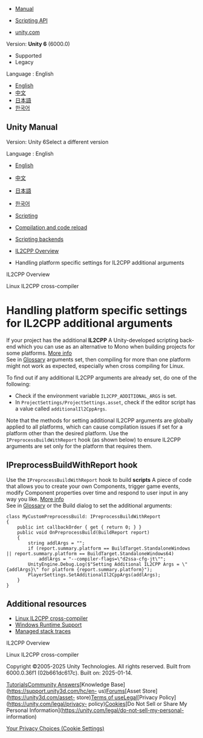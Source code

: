 [](https://docs.unity3d.com)

  * [Manual](../Manual/index.html)
  * [Scripting API](../ScriptReference/index.html)

  * [unity.com](https://unity.com/)

Version: **Unity 6** (6000.0)

  * Supported
  * Legacy

Language : English

  * [English](/Manual/handling-il2cpp-additional-args.html)
  * [中文](/cn/current/Manual/handling-il2cpp-additional-args.html)
  * [日本語](/ja/current/Manual/handling-il2cpp-additional-args.html)
  * [한국어](/kr/current/Manual/handling-il2cpp-additional-args.html)

[](https://docs.unity3d.com)

## Unity Manual

Version: Unity 6Select a different version

Language : English

  * [English](/Manual/handling-il2cpp-additional-args.html)
  * [中文](/cn/current/Manual/handling-il2cpp-additional-args.html)
  * [日本語](/ja/current/Manual/handling-il2cpp-additional-args.html)
  * [한국어](/kr/current/Manual/handling-il2cpp-additional-args.html)

  * [Scripting](scripting.html)
  * [Compilation and code reload ](compilation-and-code-reload.html)
  * [Scripting backends](scripting-backends.html)
  * [IL2CPP Overview](scripting-backends-il2cpp.html)
  * Handling platform specific settings for IL2CPP additional arguments

[](scripting-backends-il2cpp.html)

IL2CPP Overview

[](linux-il2cpp-crosscompiler.html)

Linux IL2CPP cross-compiler

# Handling platform specific settings for IL2CPP additional arguments

If your project has the additional **IL2CPP** A Unity-developed scripting
back-end which you can use as an alternative to Mono when building projects
for some platforms. [More info](./scripting-backends-il2cpp.html)  
See in [Glossary](Glossary.html#IL2CPP) arguments set, then compiling for more
than one platform might not work as expected, especially when cross compiling
for Linux.

To find out if any additional IL2CPP arguments are already set, do one of the
following:

  * Check if the environment variable `IL2CPP_ADDITIONAL_ARGS` is set.
  * In `ProjectSettings/ProjectSettings.asset`, check if the editor script has a value called `additionalIl2CppArgs`.

Note that the methods for setting additional IL2CPP arguments are globally
applied to all platforms, which can cause compilation issues if set for a
platform other than the desired platform. Use the `IPreprocessBuildWithReport`
hook (as shown below) to ensure IL2CPP arguments are set only for the platform
that requires them.

## IPreprocessBuildWithReport hook

Use the `IPreprocessBuildWithReport` hook to build **scripts** A piece of code
that allows you to create your own Components, trigger game events, modify
Component properties over time and respond to user input in any way you like.
[More info](creating-scripts.html)  
See in [Glossary](Glossary.html#Scripts) or the Build dialog to set the
additional arguments:

    
    
    class MyCustomPreprocessBuild: IPreprocessBuildWithReport
    {
        public int callbackOrder { get { return 0; } }
        public void OnPreprocessBuild(BuildReport report)
        {
            string addlArgs = "";
            if (report.summary.platform == BuildTarget.StandaloneWindows || report.summary.platform == BuildTarget.StandaloneWindows64)
                addlArgs = "--compiler-flags=\"d2ssa-cfg-jt\"";
            UnityEngine.Debug.Log($"Setting Additional IL2CPP Args = \"{addlArgs}\" for platform {report.summary.platform}");
            PlayerSettings.SetAdditionalIl2CppArgs(addlArgs);
        }
    }
    

## Additional resources

  * [Linux IL2CPP cross-compiler](linux-il2cpp-crosscompiler.html)
  * [Windows Runtime Support](il2cpp-windows-runtime-support.html)
  * [Managed stack traces](il2cpp-managed-stack-traces.html)

[](scripting-backends-il2cpp.html)

IL2CPP Overview

[](linux-il2cpp-crosscompiler.html)

Linux IL2CPP cross-compiler

Copyright ©2005-2025 Unity Technologies. All rights reserved. Built from
6000.0.36f1 (02b661dc617c). Built on: 2025-01-14.

[Tutorials](https://learn.unity.com/)[Community
Answers](https://answers.unity3d.com)[Knowledge
Base](https://support.unity3d.com/hc/en-
us)[Forums](https://forum.unity3d.com)[Asset Store](https://unity3d.com/asset-
store)[Terms of
use](https://docs.unity3d.com/Manual/TermsOfUse.html)[Legal](https://unity.com/legal)[Privacy
Policy](https://unity.com/legal/privacy-
policy)[Cookies](https://unity.com/legal/cookie-policy)[Do Not Sell or Share
My Personal Information](https://unity.com/legal/do-not-sell-my-personal-
information)

[Your Privacy Choices (Cookie Settings)](javascript:void\(0\);)

